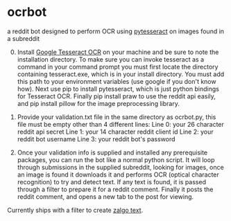 # ocrbot
a reddit bot designed to perform OCR using [pytesseract](https://github.com/madmaze/pytesseract) on images found in a subreddit

0. Install [Google Tesseract OCR](https://github.com/tesseract-ocr/tesseract) on your machine and be sure to note the installation directory. To make sure you can invoke tesseract as a command in your command prompt you must first locate the directory containing tesseract.exe, which is in your install directory. You must add this path to your environment variables (use google if you don't know how). Next use pip to install pytesseract, which is just python bindings for Tesseract OCR. Finally pip install praw to use the reddit api easily, and pip install pillow for the image preprocessing library.

1. Provide your validation.txt file in the same directory as ocrbot.py, this file must be empty other than 4 different lines:
  Line 0: your 26 character reddit api secret
  Line 1: your 14 character reddit client id
  Line 2: your reddit bot username
  Line 3: your reddit bot's password
  
2. Once your validation info is supplied and installed any prerequisite packages, you can run the bot like a normal python script.
It will loop through submissions in the supplied subreddit, looking for images, once an image is found it downloads it and performs OCR (optical character recognition) to try and detect text. If any text is found, it is passed through a filter to prepare it for a reddit comment. Finally it posts the reddit comment, and opens a new tab to the post for viewing.

Currently ships with a filter to create [zalgo text](http://www.eeemo.net/).
